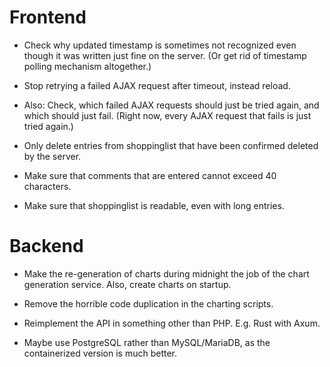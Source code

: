 # Frontend

- Check why updated timestamp is sometimes not recognized even though it was
  written just fine on the server. (Or get rid of timestamp polling mechanism
  altogether.)

- Stop retrying a failed AJAX request after timeout, instead reload.

- Also: Check, which failed AJAX requests should just be tried again, and which
  should just fail. (Right now, every AJAX request that fails is just tried
  again.)

- Only delete entries from shoppinglist that have been confirmed deleted by the
  server.

- Make sure that comments that are entered cannot exceed 40 characters.

- Make sure that shoppinglist is readable, even with long entries.

# Backend

- Make the re-generation of charts during midnight the job of the chart generation service. Also, create charts on startup.

- Remove the horrible code duplication in the charting scripts.

- Reimplement the API in something other than PHP. E.g. Rust with Axum.

- Maybe use PostgreSQL rather than MySQL/MariaDB, as the containerized version is much better.
